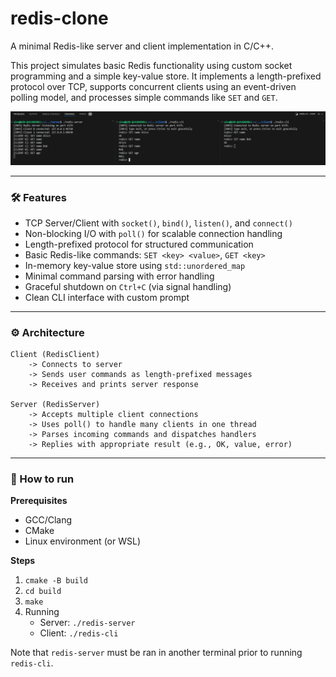 # redis-clone

A minimal Redis-like server and client implementation in C/C++.

This project simulates basic Redis functionality using custom socket programming and a simple key-value store. It implements a length-prefixed protocol over TCP, supports concurrent clients using an event-driven polling model, and processes simple commands like `SET` and `GET`.

![](redis-example.png)

---

### 🛠️ Features

- TCP Server/Client with `socket()`, `bind()`, `listen()`, and `connect()`
- Non-blocking I/O with `poll()` for scalable connection handling
- Length-prefixed protocol for structured communication
- Basic Redis-like commands: `SET <key> <value>`, `GET <key>`
- In-memory key-value store using `std::unordered_map`
- Minimal command parsing with error handling
- Graceful shutdown on `Ctrl+C` (via signal handling)
- Clean CLI interface with custom prompt

---

### ⚙️ Architecture

```text
Client (RedisClient)
    -> Connects to server
    -> Sends user commands as length-prefixed messages
    -> Receives and prints server response

Server (RedisServer)
    -> Accepts multiple client connections
    -> Uses poll() to handle many clients in one thread
    -> Parses incoming commands and dispatches handlers
    -> Replies with appropriate result (e.g., OK, value, error)
```

---

### 🚀 How to run

**Prerequisites**

- GCC/Clang
- CMake
- Linux environment (or WSL)

**Steps**

1. `cmake -B build`
2. `cd build`
3. `make`
4. Running
    - Server: `./redis-server`
    - Client: `./redis-cli`

Note that `redis-server` must be ran in another terminal prior to running `redis-cli`.
